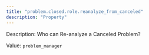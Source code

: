 ```yaml
---
title: "problem.closed.role.reanalyze_from_canceled"
description: "Property"
---
```


Description: Who can Re-analyze a Canceled Problem?

Value: `problem_manager`